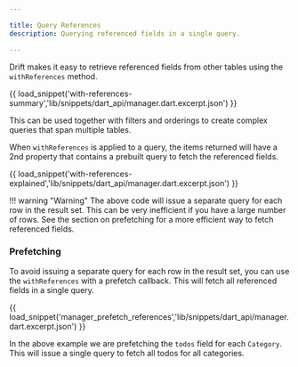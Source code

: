 ```yaml
---

title: Query References
description: Querying referenced fields in a single query.

---
```


Drift makes it easy to retrieve referenced fields from other tables using the `withReferences` method.

{{ load_snippet('with-references-summary','lib/snippets/dart_api/manager.dart.excerpt.json') }}

This can be used together with filters and orderings to create complex queries that span multiple tables.   

When `withReferences` is applied to a query, the items returned will have a 2nd property that contains a prebuilt query to fetch the referenced fields.

{{ load_snippet('with-references-explained','lib/snippets/dart_api/manager.dart.excerpt.json') }}

!!! warning "Warning"
    The above code will issue a separate query for each row in the result set. This can be very inefficient if you have a large number of rows. See the section on prefetching for a more efficient way to fetch referenced fields.

### Prefetching

To avoid issuing a separate query for each row in the result set, you can use the `withReferences` with a prefetch callback. This will fetch all referenced fields in a single query.

{{ load_snippet('manager_prefetch_references','lib/snippets/dart_api/manager.dart.excerpt.json') }}

In the above example we are prefetching the `todos` field for each `Category`. This will issue a single query to fetch all todos for all categories.